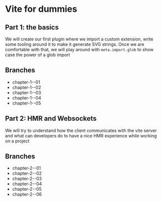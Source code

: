 # Vite for dummies

## Part 1: the basics

We will create our first plugin where we import a custom extension, write some tooling around it to make it generate SVG strings. Once we are comfortable with that, we will play around with `meta.import.glob` to show case the power of a glob import

## Branches

- chapter-1--01
- chapter-1--02
- chapter-1--03
- chapter-1--04
- chapter-1--05

## Part 2: HMR and Websockets

We will try to understand how the client communicates with the vite server and what can developers do to have a nice HMR experience while working on a project

## Branches

- chapter-2--01
- chapter-2--02
- chapter-2--03
- chapter-2--04
- chapter-2--05
- chapter-2--06